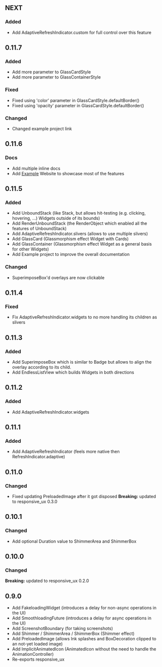 ## NEXT

### Added ###

* Add AdaptiveRefreshIndicator.custom for full control over this feature

## 0.11.7

### Added ###

* Add more parameter to GlassCardStyle
* Add more parameter to GlassContainerStyle

### Fixed ###

* Fixed using 'color' parameter in GlassCardStyle.defaultBorder()
* Fixed using 'opacity' parameter in GlassCardStyle.defaultBorder()

### Changed ###

* Changed example project link

## 0.11.6

### Docs ###

* Add multiple inline docs
* Add [Example](https://uximprovements.memeozer.com/) Website to showcase most of the features

## 0.11.5

### Added ###

* Add UnboundStack (like Stack, but allows hit-testing (e.g. clicking, hovering, ...) Widgets outside of its bounds)
* Add RenderUnboundStack (the RenderObject which enabled all the features of UnboundStack)
* Add AdaptiveRefreshIndicator.slivers (allows to use multiple slivers)
* Add GlassCard (Glassmorphism effect Widget with Cards)
* Add GlassContainer (Glassmorphism effect Widget as a general basis for other Widgets)
* Add Example project to improve the overall documentation

### Changed ###

* SuperimposeBox'd overlays are now clickable

## 0.11.4

### Fixed ###

* Fix AdaptiveRefreshIndicator.widgets to no more handling its children as slivers 

## 0.11.3

### Added ###

* Add SuperimposeBox which is similar to Badge but allows to align the overlay according to its child.
* Add EndlessListView which builds Widgets in both directions

## 0.11.2

### Added ###

* Add AdaptiveRefreshIndicator.widgets

## 0.11.1

### Added ###

* Add AdaptiveRefreshIndicator (feels more native then RefreshIndicator.adaptive)

## 0.11.0

### Changed ###

* Fixed updating PreloadedImage after it got disposed
**Breaking:** updated to responsive_ux 0.3.0

## 0.10.1

### Changed ###

* Add optional Duration value to ShimmerArea and ShimmerBox


## 0.10.0

### Changed ###

**Breaking:** updated to responsive_ux 0.2.0

## 0.9.0

* Add FakeloadingWidget (introduces a delay for non-async operations in the UI)
* Add SmoothloadingFuture (introduces a delay for async operations in the UI)
* Add ScreenshotBoundary (for taking screenshots)
* Add Shimmer / ShimmerArea / ShimmerBox (Shimmer effect)
* Add PreloadedImage (allows Ink splashes and BoxDecoration clipped to an not-yet loaded image)
* Add ImplicitAnimatedIcon (AnimatedIcon without the need to handle the AnimationController)
* Re-exports responsive_ux

